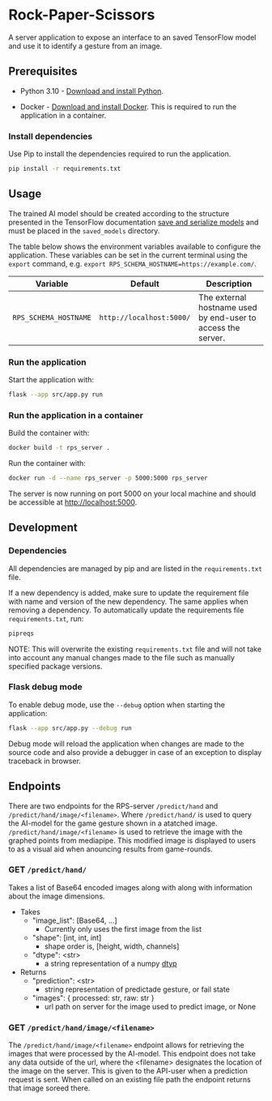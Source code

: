# Rock-Paper-Scissors

A server application to expose an interface to an saved TensorFlow model and use it to identify a gesture from an image.

## Prerequisites

- Python 3.10 - [Download and install Python](https://www.python.org/downloads/).

- Docker - [Download and install Docker](https://docs.docker.com/get-docker/). This is required to run the application in a container.

### Install dependencies

Use Pip to install the dependencies required to run the application.

```bash
pip install -r requirements.txt
```

## Usage

The trained AI model should be created according to the structure presented in the TensorFlow documentation [save and serialize models](https://www.tensorflow.org/guide/keras/save_and_serialize#savedmodel_format) and must be placed in the `saved_models` directory.

The table below shows the environment variables available to configure the application. These variables can be set in the current terminal using the `export` command, e.g. `export RPS_SCHEMA_HOSTNAME=https://example.com/`.

| Variable              | Default                  | Description                                                  |
| --------------------- | ------------------------ | ------------------------------------------------------------ |
| `RPS_SCHEMA_HOSTNAME` | `http://localhost:5000/` | The external hostname used by end-user to access the server. |

### Run the application

Start the application with:

```bash
flask --app src/app.py run
```

### Run the application in a container

Build the container with:

```bash
docker build -t rps_server .
```

Run the container with:

```bash
docker run -d --name rps_server -p 5000:5000 rps_server
```

The server is now running on port 5000 on your local machine and should be accessible at [http://localhost:5000](http://localhost:5000).

## Development

### Dependencies

All dependencies are managed by pip and are listed in the `requirements.txt` file.

If a new dependency is added, make sure to update the requirement file with name and version of the new dependency. The same applies when removing a dependency. To automatically update the requirements file `requirements.txt`, run:

```bash
pipreqs
```

NOTE: This will overwrite the existing `requirements.txt` file and will not take into account any manual changes made to the file such as manually specified package versions.

### Flask debug mode

To enable debug mode, use the `--debug` option when starting the application:

```bash
flask --app src/app.py --debug run
```

Debug mode will reload the application when changes are made to the source code and also provide a debugger in case of an exception to display traceback in browser.

## Endpoints

There are two endpoints for the RPS-server `/predict/hand` and `/predict/hand/image/<filename>`. Where `/predict/hand/` is used to query the AI-model for the game gesture shown in a atatched image. `/predict/hand/image/<filename>` is used to retrieve the image with the graphed points from mediapipe. This modified image is displayed to users to as a visual aid when anouncing results from game-rounds.

### GET `/predict/hand/`
Takes a list of Base64 encoded images along with along with information about the image dimensions.
* Takes
  * "image_list": [Base64, ...]
    * Currently only uses the first image from the list
  * "shape": [int, int, int]
    * shape order is, [height, width, channels]
  * "dtype": \<str>
    * a string representation of a numpy [dtyp](https://numpy.org/doc/stable/reference/arrays.dtypes.html)
* Returns
  * "prediction": \<str>
    * string representation of predictade gesture, or fail state
  * "images": { processed: str, raw: str }
    * url path on server for the image used to predict image, or None

### GET `/predict/hand/image/<filename>`
The `/predict/hand/image/<filename>` endpoint allows for retrieving the images that were processed by the AI-model. This endpoint does not take any data outside of the url, where the \<filename> designates the location of the image on the server. This is given to the API-user when a prediction request is sent. When called on an existing file path the endpoint returns that image soreed there.